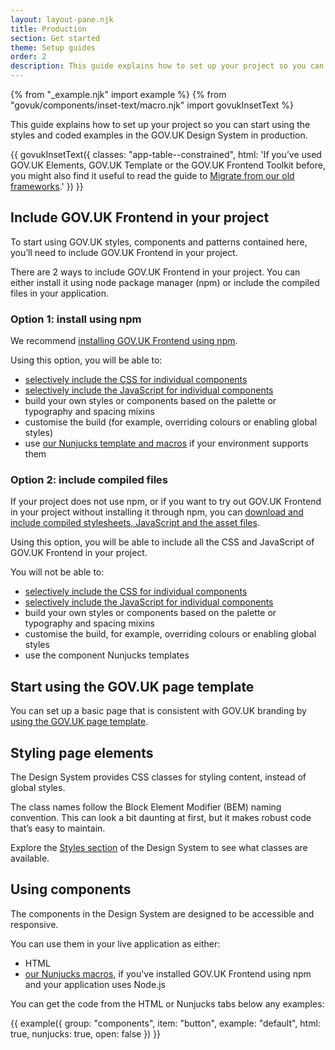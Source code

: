 ```yaml
---
layout: layout-pane.njk
title: Production
section: Get started
theme: Setup guides
order: 2
description: This guide explains how to set up your project so you can start using the styles and coded examples in the GOV.UK Design System in production
---
```


{% from "_example.njk" import example %}
{% from "govuk/components/inset-text/macro.njk" import govukInsetText %}

This guide explains how to set up your project so you can start using the styles and coded examples in the GOV.UK Design System in production.

{{ govukInsetText({
  classes: "app-table--constrained",
  html: 'If you’ve used GOV.UK Elements, GOV.UK Template or the GOV.UK Frontend Toolkit before, you might also find it useful to read the guide to <a href="https://frontend.design-system.service.gov.uk/v4/migrating-from-legacy-products/#migrate-from-our-old-frameworks">Migrate from our old frameworks</a>.'
}) }}

## Include GOV.UK Frontend in your project

To start using GOV.UK styles, components and patterns contained here, you’ll need to include GOV.UK Frontend in your project.

There are 2 ways to include GOV.UK Frontend in your project. You can either install it using node package manager (npm) or include the compiled files in your application.

### Option 1: install using npm

We recommend [installing GOV.UK Frontend using npm](https://frontend.design-system.service.gov.uk/installing-with-npm/).

Using this option, you will be able to:

- [selectively include the CSS for individual components](https://frontend.design-system.service.gov.uk/import-css/)
- [selectively include the JavaScript for individual components](https://frontend.design-system.service.gov.uk/import-javascript/)
- build your own styles or components based on the palette or typography and spacing mixins
- customise the build (for example, overriding colours or enabling global styles)
- use [our Nunjucks template and macros](https://frontend.design-system.service.gov.uk/use-nunjucks/) if your environment supports them

### Option 2: include compiled files

If your project does not use npm, or if you want to try out GOV.UK Frontend in your project without installing it through npm, you can [download and include compiled stylesheets, JavaScript and the asset files](https://frontend.design-system.service.gov.uk/install-using-precompiled-files/).

Using this option, you will be able to include all the CSS and JavaScript of GOV.UK Frontend in your project.

You will not be able to:

- [selectively include the CSS for individual components](https://frontend.design-system.service.gov.uk/import-css/)
- [selectively include the JavaScript for individual components](https://frontend.design-system.service.gov.uk/import-javascript/)
- build your own styles or components based on the palette or typography and spacing mixins
- customise the build, for example, overriding colours or enabling global styles
- use the component Nunjucks templates

## Start using the GOV.UK page template

You can set up a basic page that is consistent with GOV.UK branding by [using the GOV.UK page template](/styles/page-template/).

## Styling page elements

The Design System provides CSS classes for styling content, instead of global styles.

The class names follow the Block Element Modifier (BEM) naming convention. This can look a bit daunting at first, but it makes robust code that’s easy to maintain.

Explore the [Styles section](/styles/) of the Design System to see what classes are available.

## Using components

The components in the Design System are designed to be accessible and responsive.

You can use them in your live application as either:

- HTML
- [our Nunjucks macros](https://frontend.design-system.service.gov.uk/use-nunjucks/), if you've installed GOV.UK Frontend using npm and your application uses Node.js

You can get the code from the HTML or Nunjucks tabs below any examples:

{{ example({ group: "components", item: "button", example: "default", html: true, nunjucks: true, open: false }) }}
